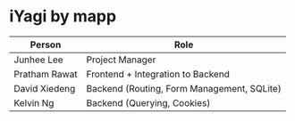 # iYagi by mapp

Person | Role
------ | ----
Junhee Lee | Project Manager
Pratham Rawat | Frontend + Integration to Backend
David Xiedeng | Backend (Routing, Form Management, SQLite)
Kelvin Ng | Backend (Querying, Cookies)

